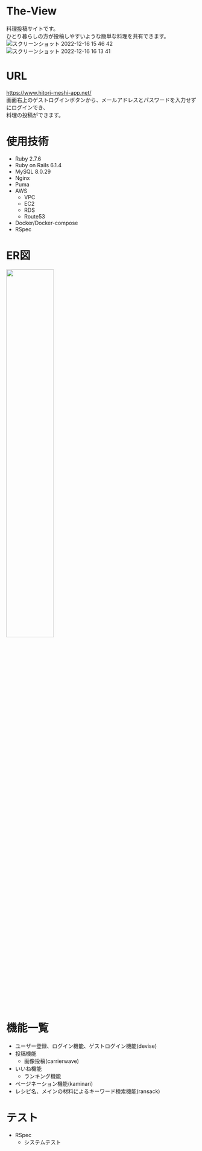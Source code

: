 # The-View
  料理投稿サイトです。</br>
  ひとり暮らしの方が投稿しやすいような簡単な料理を共有できます。</br>
 ![スクリーンショット 2022-12-16 15 46 42](https://user-images.githubusercontent.com/106238399/208042801-34d7370a-c0a0-4838-874d-451c1f8f9278.jpg)
 ![スクリーンショット 2022-12-16 16 13 41](https://user-images.githubusercontent.com/106238399/208043995-422e659f-fad8-406d-a97b-2165e0164e5f.jpg)

# URL
https://www.hitori-meshi-app.net/ </br>
画面右上のゲストログインボタンから、メールアドレスとパスワードを入力せずにログインでき、</br>
料理の投稿ができます。

# 使用技術
- Ruby 2.7.6
- Ruby on Rails 6.1.4
- MySQL  8.0.29
- Nginx
- Puma
- AWS
  - VPC
  - EC2
  - RDS
  - Route53
- Docker/Docker-compose
- RSpec

# ER図
<img src="https://user-images.githubusercontent.com/106238399/208600741-27b5222c-7752-4861-9a0e-8349205fa1e4.jpg" width="50%">

# 機能一覧
- ユーザー登録、ログイン機能、ゲストログイン機能(devise)
- 投稿機能
  - 画像投稿(carrierwave)
- いいね機能
  - ランキング機能
- ページネーション機能(kaminari)
- レシピ名、メインの材料によるキーワード検索機能(ransack)

# テスト
- RSpec
  - システムテスト
